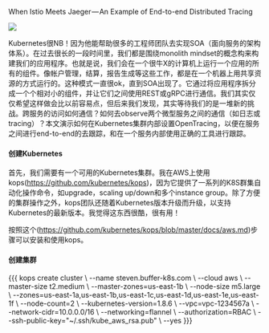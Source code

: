 When Istio Meets Jaeger — An Example of End-to-end Distributed Tracing

![](https://cdn-images-1.medium.com/max/1600/1*6MjgQZk-pWVtF88PENpNhA.png)

Kubernetes很NB！因为他能帮助很多的工程师团队去实现SOA（面向服务的架构体系）。在过去很长的一段时间里，我们都是围绕monolith mindset的概念构来构建我们的应用程序。也就是说，我们会在一个很牛X的计算机上运行一个应用的所有的组件。像帐户管理，结算，报告生成等这些工作，都是在一个机器上用共享资源的方式运行的。这种模式一直很ok，直到SOA出现了。它通过将应用程序拆分成一个个相对小的组件，并让它们之间使用REST或gRPC进行通信。我们其实仅仅希望这样做会比以前容易点，但后来我们发现，其实等待我们的是一堆新的挑战。跨服务的访问如何通信？如何去observe两个微型服务之间的通信（如日志或tracing）？本文演示如何在Kubernetes集群内部设置OpenTracing，以便在服务之间进行end-to-end的去跟踪，和在一个服务内部使用正确的工具进行跟踪。


#### 创建Kubernetes

首先，我们需要有一个可用的Kubernetes集群。我在AWS上使用kops(https://github.com/kubernetes/kops)，因为它提供了一系列的K8S群集自动化操作命令，如upgrade，scaling up/down和多个instance group。除了方便的集群操作之外，kops团队还随着Kubernetes版本升级而升级，以支持Kubernetes的最新版本。我觉得这东西很酷，很有用！

按照这个(https://github.com/kubernetes/kops/blob/master/docs/aws.md)步骤可以安装和使用kops。

#### 创建集群

{{{
kops create cluster \ 
--name steven.buffer-k8s.com \ 
--cloud aws \ 
--master-size t2.medium \ 
--master-zones=us-east-1b \ 
--node-size m5.large \ 
--zones=us-east-1a,us-east-1b,us-east-1c,us-east-1d,us-east-1e,us-east-1f \ 
--node-count=2 \ 
--kubernetes-version=1.8.6 \ 
--vpc=vpc-1234567a \ 
--network-cidr=10.0.0.0/16 \ 
--networking=flannel \ 
--authorization=RBAC \ 
--ssh-public-key="~/.ssh/kube_aws_rsa.pub" \ 
--yes
}}}
